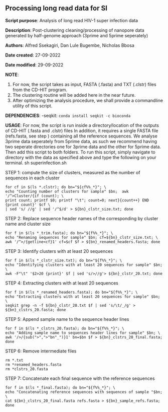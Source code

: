 ## Processing long read data for SI

**Script purpose**: Analysis of long read HIV-1 super infection data

**Description**: Post-clustering cleaning/processing of nanopore data generated by half-genome approach (3prime and 5prime seperately)

**Authors**: Alfred Ssekagiri, Dan Lule Bugembe, Nicholas Bbosa

**Date created**: 27-09-2022

**Date modified**: 29-09-2022

**NOTE**: 
   1. For now, the script takes as input, FASTA (.fasta) and TXT (.clstr) files from the CD-HIT program.
   2. The clustering routine will be added here in the near future.
   3. After optimizing the analysis procedure, we shall provide a commandline utility of this script. 

**DEPENDENCIES**: 
    -seqkit: `conda install seqkit -c bioconda`

**USAGE**: 
   For now, the script is run inside a directory/location of the outputs of CD-HIT (.fasta and .clstr) files
   In addition, it requires a single FASTA file (refs.fasta, see step ) containing all the reference sequences.
   We analyse 3prime data seperately from 5prime data, as such we recommend having two seperate directories
   one for 3prime data and the other for 5prime data. Then add this script to both folders.
   To run this script, simply navigate to directory with the data as specified above and type the following on your terminal.
   sh superinfection.sh

STEP 1: compute the size of clusters, measured as the number of sequences in each cluster 

```
for cf in $(ls *.clstr); do bn="${cf%%_*}"; \
echo "Counting number of clusters for sample" $bn;  awk '/^>Cluster/{if (count); \
print count; printf $0; printf "\t"; count=0; next}{count++} END {print count}' $cf \
| sed 's/ //g' | sed '/^$/d' > ${bn}_clstr_size.txt; done
```

STEP 2: Replace sequence header names of the corresponding by cluster name and cluster size

```
for f in $(ls *_trim.fasta); do bn="${f%%_*}"; \
echo "Renaming sequences for sample" $bn; cf=${bn}_clstr_size.txt; \
awk '/^>/{getline<cf}1' cf=$cf $f > ${bn}_renamed_headers.fasta; done
```

STEP 3: Identify clusters with at least 20 sequences

```
for f in $(ls *_clstr_size.txt); do bn="${f%%_*}"; \
echo "Identifying clusters with at least 20 sequences for sample" $bn;  \
awk -F"\t" '$2>20 {print}' $f | sed 's/>//g'> ${bn}_clstr_20.txt; done
```

STEP 4: Extracting clusters with at least 20 sequences

```
for f in $(ls *_renamed_headers.fasta); do bn="${f%%_*}"; \
echo "Extracting clusters with at least 20 sequences for sample" $bn; \
seqkit grep -n -f ${bn}_clstr_20.txt $f | sed 's/\t/_/g' >  ${bn}_clstrs_20.fasta; done
```

STEP 5: Append sample name to the sequence header lines

```
for f in $(ls *_clstrs_20.fasta); do bn="${f%%_*}"; \
echo "Adding sample name to sequences header lines for sample" $bn; \
awk '/>/{sub(">",">"bn"_")}1' bn=$bn $f > ${bn}_clstrs_20_final.fasta; done
```

STEP 6: Remove intermediate files

```
rm *.txt 
rm *renamed_headers.fasta
rm *clstrs_20.fasta
```

STEP 7: Concatenate each final sequence with the reference sequences

```
for f in $(ls *_final.fasta); do bn="${f%%_*}"; \
echo "Concatenating reference sequences with sequences of sample "$bn; \
cat ${bn}_clstrs_20_final.fasta refs.fasta > ${bn}_sample_refs.fasta; done
```
